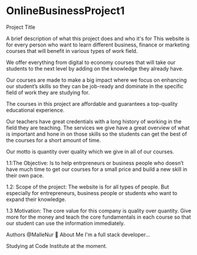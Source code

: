 # OnlineBusinessProject1

Project Title

A brief description of what this project does and who it's for This website is for every person who want to learn different business, finance or marketing courses that will benefit in various types of work field.

We offer everything from digital to economy courses that will take our students to the next level by adding on the knowledge they already have.

Our courses are made to make a big impact where we focus on enhancing our student’s skills so they can be job-ready and dominate in the specific field of work they are studying for.


The courses in this project are affordable and guarantees a top-quality educational experience.

Our teachers have great credentials with a long history of working in the field they are teaching. The services we give have a great overview of what is important and hone in on those skills so the students can get the best of the courses for a short amount of time.

Our motto is quantity over quality which we give in all of our courses.


1.1:The Objective: Is to help entrpreneurs or business people who doesn’t have much time to get our courses for a small price and build a new skill in their own pace.

1.2: Scope of the project: The website is for all types of people. But especially for entrepreneurs, business people or students who want to expand their knowledge.

1.3 Motivation: The core value for this company is quality over quantity. Give more for the money and teach the core fundamentals in each course so that our student can use the information immediately.

Authors
@MalleNur
🚀 About Me
I'm a full stack developer...

Studying at Code Institute at the moment.
